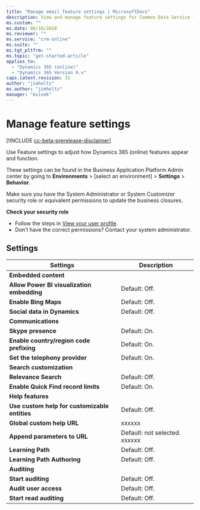 ```yaml
---
title: "Manage email feature settings | MicrosoftDocs"
description: View and manage feature settings for Common Data Service for Apps.
ms.custom: ""
ms.date: 08/10/2018
ms.reviewer: ""
ms.service: "crm-online"
ms.suite: ""
ms.tgt_pltfrm: ""
ms.topic: "get-started-article"
applies_to: 
  - "Dynamics 365 (online)"
  - "Dynamics 365 Version 9.x"
caps.latest.revision: 31
author: "jimholtz"
ms.author: "jimholtz"
manager: "kvivek"
---
```

# Manage feature settings

[!INCLUDE [cc-beta-prerelease-disclaimer](../includes/cc-beta-prerelease-disclaimer.md)]

Use Feature settings to adjust how Dynamics 365 (online) features appear and function.

These settings can be found in the Business Application Platform Admin center by going to **Environments** > [select an environment] > **Settings** > **Behavior**.

Make sure you have the System Administrator or System Customizer security role or equivalent permissions to update the business closures.

**Check your security role**

- Follow the steps in [View your user profile](https://docs.microsoft.com/dynamics365/customer-engagement/basics/view-your-user-profile).
- Don’t have the correct permissions? Contact your system administrator.

## Settings

|Settings|Description|  
|--------------|-----------------|  
|**Embedded content**||  
|**Allow Power BI visualization embedding**|Default: Off.|  
|**Enable Bing Maps**|Default: Off. |  
|**Social data in Dynamics**|Default: Off.|  
|**Communications**| |
|**Skype presence**|Default: On.|  
|**Enable country/region code prefixing**|Default: On.|  
|**Set the telephony provider**|Default: On.|  
|**Search customization**||  
|**Relevance Search**|Default: Off.|  
|**Enable Quick Find record limits**|Default: On.|  
|**Help features**||  
|**Use custom help for customizable entities**|Default: Off.|  
|**Global custom help URL**|xxxxxx|  
|**Append parameters to URL**|Default: not selected. xxxxxx|  
|**Learning Path**|Default: Off.|  
|**Learning Path Authoring**|Default: Off.|
|**Auditing**| |
|**Start auditing**|Default: Off.|  
|**Audit user access**|Default: Off.| 
|**Start read auditing**|Default: Off.| 
